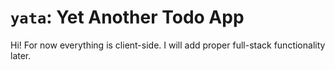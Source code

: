 # `yata`: Yet Another Todo App

Hi! For now everything is client-side. I will add proper full-stack functionality later.
